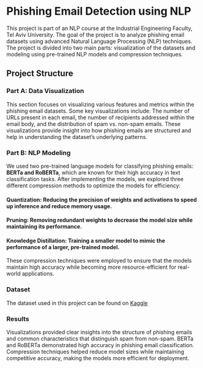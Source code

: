 # Phishing Email Detection using NLP
This project is part of an NLP course at the Industrial Engineering Faculty, Tel Aviv University. The goal of the project is to analyze phishing email datasets using advanced Natural Language Processing (NLP) techniques. The project is divided into two main parts: visualization of the datasets and modeling using pre-trained NLP models and compression techniques.

## Project Structure
### Part A: Data Visualization

This section focuses on visualizing various features and metrics within the phishing email datasets.
Some key visualizations include:
The number of URLs present in each email,
the number of recipients addressed within the email body,
and the distribution of spam vs. non-spam emails.
These visualizations provide insight into how phishing emails are structured and help in understanding the dataset’s underlying patterns.
### Part B: NLP Modeling

We used two pre-trained language models for classifying phishing emails: **BERTa and RoBERTa**, which are known for their high accuracy in text classification tasks.
After implementing the models, we explored three different compression methods to optimize the models for efficiency:
#### Quantization: Reducing the precision of weights and activations to speed up inference and reduce memory usage.
#### Pruning: Removing redundant weights to decrease the model size while maintaining its performance.
#### Knowledge Distillation: Training a smaller model to mimic the performance of a larger, pre-trained model.
These compression techniques were employed to ensure that the models maintain high accuracy while becoming more resource-efficient for real-world applications.
### Dataset
The dataset used in this project can be found on [Kaggle](https://www.kaggle.com/datasets/naserabdullahalam/phishing-email-dataset/data)

### Results
Visualizations provided clear insights into the structure of phishing emails and common characteristics that distinguish spam from non-spam.
BERTa and RoBERTa demonstrated high accuracy in phishing email classification.
Compression techniques helped reduce model sizes while maintaining competitive accuracy, making the models more efficient for deployment.
